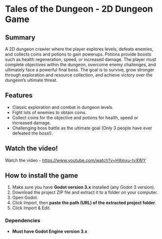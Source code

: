 # Tales of the Dungeon - 2D Dungeon Game

## Summary
A 2D dungeon crawler where the player explores levels, defeats enemies, and collects coins and potions to gain powerups. Potions provide boosts such as health regeneration, speed, or increased damage. The player must complete objectives within the dungeon, overcome enemy challenges, and ultimately face a powerful final boss. The goal is to survive, grow stronger through exploration and resource collection, and achieve victory over the dungeon’s ultimate threat.

## Features
- Classic exploration and combat in dungeon levels.
- Fight lots of enemies to obtain coins.
- Collect coins for the objective and potions for health, speed or increased damage.
- Challenging boss battle as the ultimate goal (Only 3 people have ever defeated the boss!).

## Watch the video!
Watch the video - https://www.youtube.com/watch?v=HXmxu-tvXWY

## How to install the game
1. Make sure you have **Godot version 3.x** installed (any Godot 3 version).
2. Download the project ZIP file and extract it to a folder on your computer.
3. Open Godot.
4. Click Import, then **paste the path (URL) of the extracted project folder**.
5. Click Import & Edit.

### Dependencies
- **Must have Godot Engine version 3.x**
